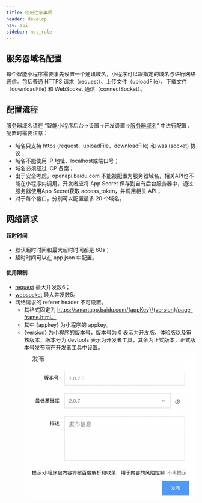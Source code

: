 ```yaml
---
title: 使用注意事项
header: develop
nav: api
sidebar: net_rule
---
```

## 服务器域名配置
每个智能小程序需要事先设置一个通讯域名，小程序可以跟指定的域名与进行网络通信。包括普通 HTTPS 请求（request）、上传文件（uploadFile）、下载文件（downloadFile) 和 WebSocket 通信（connectSocket）。
## 配置流程
服务器域名请在 “智能小程序后台->设置->开发设置-><a href="https://smartprogram.baidu.com/mappconsole/main/set?tabCur=1">服务器域名</a>” 中进行配置，配置时需要注意：
*    域名只支持 https (request、uploadFile、downloadFile) 和 wss (socket) 协议；
*    域名不能使用 IP 地址、localhost或端口号；
*    域名必须经过 ICP 备案；
*    出于安全考虑，openapi.baidu.com 不能被配置为服务器域名，相关API也不能在小程序内调用。开发者应将 App Secret 保存到自有后台服务器中，通过服务器使用App Secret获取 access_token，并调用相关 API；
*    对于每个接口，分别可以配置最多 20 个域名。
## 网络请求
#### 超时时间
* 默认超时时间和最大超时时间都是 60s；
* 超时时间可以在 app.json 中配置。
#### 使用限制  
* [request](https://smartapp.baidu.com/docs/develop/api/net_request/#swan-request/) 最大并发数6；
* [websocket](https://smartapp.baidu.com/docs/develop/api/net_websocket/) 最大并发数5。
* 网络请求的 referer header 不可设置。
    * 其格式固定为 https://smartapp.baidu.com/{appKey}/{version}/page-frame.html。
    * 其中 {appkey} 为小程序的 appkey。
    * {version} 为小程序的版本号，版本号为 0 表示为开发版、体验版以及审核版本，版本号为 devtools 表示为开发者工具，其余为正式版本，正式版本号发布前在开发者工具中设置。
    ![图片](../../../img/min-swan-version.png)